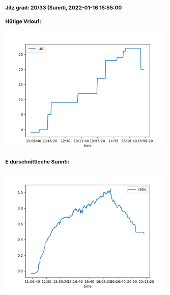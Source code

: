 ### Jitz grad: 20/33 (Sunnti, 2022-01-16 15:55:00

### Hütige Vrlouf:
![Graph](Today.png)

### E durschnittleche Sunnti:
![Graph](Sunnti.png)